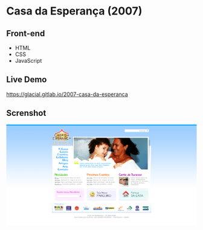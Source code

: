 # Casa da Esperança (2007)

## Front-end 

* HTML
* CSS
* JavaScript

## Live Demo

https://glacial.gitlab.io/2007-casa-da-esperanca

## Screnshot

![screenshot](design/01-home.png)
